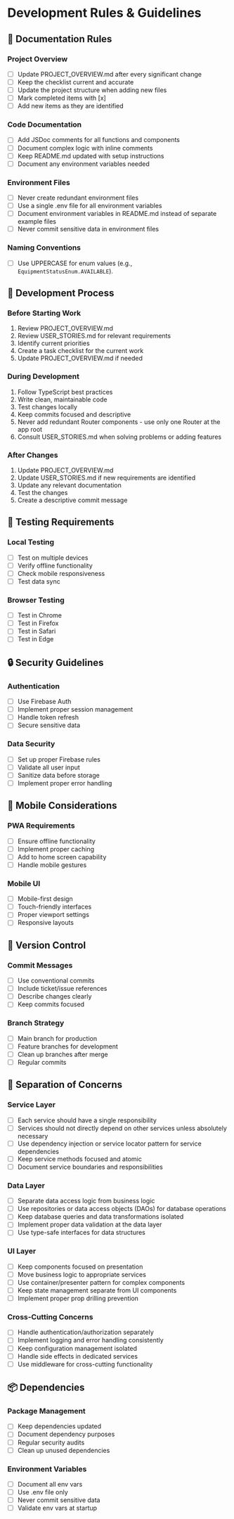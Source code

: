 # Development Rules & Guidelines

## 📝 Documentation Rules

### Project Overview
- [ ] Update PROJECT_OVERVIEW.md after every significant change
- [ ] Keep the checklist current and accurate
- [ ] Update the project structure when adding new files
- [ ] Mark completed items with [x]
- [ ] Add new items as they are identified

### Code Documentation
- [ ] Add JSDoc comments for all functions and components
- [ ] Document complex logic with inline comments
- [ ] Keep README.md updated with setup instructions
- [ ] Document any environment variables needed

### Environment Files
- [ ] Never create redundant environment files
- [ ] Use a single .env file for all environment variables
- [ ] Document environment variables in README.md instead of separate example files
- [ ] Never commit sensitive data in environment files

### Naming Conventions
- [ ] Use UPPERCASE for enum values (e.g., `EquipmentStatusEnum.AVAILABLE`).

## 🔄 Development Process

### Before Starting Work
1. Review PROJECT_OVERVIEW.md
2. Review USER_STORIES.md for relevant requirements
3. Identify current priorities
4. Create a task checklist for the current work
5. Update PROJECT_OVERVIEW.md if needed

### During Development
1. Follow TypeScript best practices
2. Write clean, maintainable code
3. Test changes locally
4. Keep commits focused and descriptive
5. Never add redundant Router components - use only one Router at the app root
6. Consult USER_STORIES.md when solving problems or adding features

### After Changes
1. Update PROJECT_OVERVIEW.md
2. Update USER_STORIES.md if new requirements are identified
3. Update any relevant documentation
4. Test the changes
5. Create a descriptive commit message

## 🧪 Testing Requirements

### Local Testing
- [ ] Test on multiple devices
- [ ] Verify offline functionality
- [ ] Check mobile responsiveness
- [ ] Test data sync

### Browser Testing
- [ ] Test in Chrome
- [ ] Test in Firefox
- [ ] Test in Safari
- [ ] Test in Edge

## 🔒 Security Guidelines

### Authentication
- [ ] Use Firebase Auth
- [ ] Implement proper session management
- [ ] Handle token refresh
- [ ] Secure sensitive data

### Data Security
- [ ] Set up proper Firebase rules
- [ ] Validate all user input
- [ ] Sanitize data before storage
- [ ] Implement proper error handling

## 📱 Mobile Considerations

### PWA Requirements
- [ ] Ensure offline functionality
- [ ] Implement proper caching
- [ ] Add to home screen capability
- [ ] Handle mobile gestures

### Mobile UI
- [ ] Mobile-first design
- [ ] Touch-friendly interfaces
- [ ] Proper viewport settings
- [ ] Responsive layouts

## 🔄 Version Control

### Commit Messages
- [ ] Use conventional commits
- [ ] Include ticket/issue references
- [ ] Describe changes clearly
- [ ] Keep commits focused

### Branch Strategy
- [ ] Main branch for production
- [ ] Feature branches for development
- [ ] Clean up branches after merge
- [ ] Regular commits

## 🎯 Separation of Concerns

### Service Layer
- [ ] Each service should have a single responsibility
- [ ] Services should not directly depend on other services unless absolutely necessary
- [ ] Use dependency injection or service locator pattern for service dependencies
- [ ] Keep service methods focused and atomic
- [ ] Document service boundaries and responsibilities

### Data Layer
- [ ] Separate data access logic from business logic
- [ ] Use repositories or data access objects (DAOs) for database operations
- [ ] Keep database queries and data transformations isolated
- [ ] Implement proper data validation at the data layer
- [ ] Use type-safe interfaces for data structures

### UI Layer
- [ ] Keep components focused on presentation
- [ ] Move business logic to appropriate services
- [ ] Use container/presenter pattern for complex components
- [ ] Keep state management separate from UI components
- [ ] Implement proper prop drilling prevention

### Cross-Cutting Concerns
- [ ] Handle authentication/authorization separately
- [ ] Implement logging and error handling consistently
- [ ] Keep configuration management isolated
- [ ] Handle side effects in dedicated services
- [ ] Use middleware for cross-cutting functionality

## 📦 Dependencies

### Package Management
- [ ] Keep dependencies updated
- [ ] Document dependency purposes
- [ ] Regular security audits
- [ ] Clean up unused dependencies

### Environment Variables
- [ ] Document all env vars
- [ ] Use .env file only
- [ ] Never commit sensitive data
- [ ] Validate env vars at startup 
